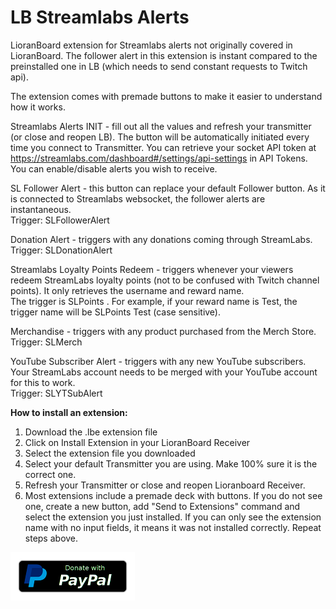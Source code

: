 # LB Streamlabs Alerts
 LioranBoard extension for Streamlabs alerts not originally covered in LioranBoard. The follower alert in this extension is instant compared to the preinstalled one in LB (which needs to send constant requests to Twitch api).        

The extension comes with premade buttons to make it easier to understand how it works.    

Streamlabs Alerts INIT - fill out all the values and refresh your transmitter (or close and reopen LB). The button will be automatically initiated every time you connect to Transmitter. You can retrieve your socket API token at https://streamlabs.com/dashboard#/settings/api-settings  in API Tokens. You can enable/disable alerts you wish to receive.

SL Follower Alert - this button can replace your default Follower button. As it is connected to Streamlabs websocket, the follower alerts are instantaneous.     
Trigger: SLFollowerAlert

Donation Alert - triggers with any donations coming through StreamLabs. 
Trigger: SLDonationAlert      

Streamlabs Loyalty Points Redeem - triggers whenever your viewers redeem StreamLabs loyalty points (not to be confused with Twitch channel points). It only retrieves the username and reward name.    
The trigger is SLPoints <rewardname>. For example, if your reward name is Test, the trigger name will be SLPoints Test (case sensitive).

Merchandise - triggers with any product purchased from the Merch Store.    
Trigger: SLMerch

YouTube Subscriber Alert - triggers with any new YouTube subscribers. Your StreamLabs account needs to be merged with your YouTube account for this to work.      
Trigger: SLYTSubAlert


**How to install an extension:**
1. Download the .lbe extension file
2. Click on Install Extension in your LioranBoard Receiver
3. Select the extension file you downloaded 
4. Select your default Transmitter you are using. Make 100% sure it is the correct one. 
5. Refresh your Transmitter or close and reopen Lioranboard Receiver. 
6. Most extensions include a premade deck with buttons. If you do not see one, create a new button, add "Send to Extensions" command and select the extension you just installed. If you can only see the extension name with no input fields, it means it was not installed correctly. Repeat steps above.    

[![](https://github.com/christinna9031/LioranBoard-Files/blob/main/img/paypal.png?raw=true)](https://www.paypal.com/cgi-bin/webscr?cmd=_s-xclick&hosted_button_id=3YWXYQE3HKWHQ)
